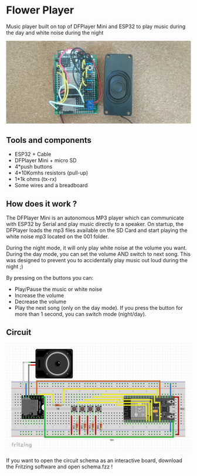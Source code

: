 # Flower Player

Music player built on top of DFPlayer Mini and ESP32 to play music during the day and white noise during the night

![Circuit photo](rose-music-player.jpg)

## Tools and components

- ESP32 + Cable
- DFPlayer Mini + micro SD
- 4*push buttons
- 4*10Komhs resistors (pull-up)
- 1*1k ohms (tx-rx)
- Some wires and a breadboard

## How does it work ?

The DFPlayer Mini is an autonomous MP3 player which can communicate with ESP32 by Serial and play music directly to a speaker. 
On startup, the DFPlayer loads the mp3 files available on the SD Card and start playing the white noise mp3 located on the 001 folder.

During the night mode, it will only play white noise at the volume you want. During the day mode, you can set the volume AND switch to next song. This was designed to prevent you to accidentally play music out loud during the night ;)

By pressing on the buttons you can:

- Play/Pause the music or white noise
- Increase the volume
- Decrease the volume
- Play the next song (only on the day mode). If you press the button for more than 1 second, you can switch mode (night/day).

## Circuit

![Circuit](schema.jpg)

If you want to open the circuit schema as an interactive board, download the Fritzing software and open schema.fzz !

